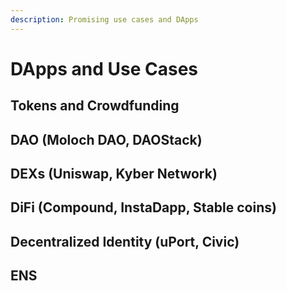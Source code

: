 ```yaml
---
description: Promising use cases and DApps
---
```


# DApps and Use Cases



## Tokens and Crowdfunding

## DAO \(Moloch DAO, DAOStack\)

## DEXs \(Uniswap, Kyber Network\)

## DiFi \(Compound,  InstaDapp, Stable coins\)

## Decentralized Identity \(uPort, Civic\)

## ENS


